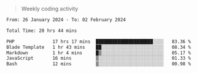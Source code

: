 > Weekly coding activity
<!--START_SECTION:waka-->

```txt
From: 26 January 2024 - To: 02 February 2024

Total Time: 20 hrs 44 mins

PHP              17 hrs 17 mins  █████████████████████░░░░   83.36 %
Blade Template   1 hr 43 mins    ██░░░░░░░░░░░░░░░░░░░░░░░   08.34 %
Markdown         1 hr 4 mins     █▒░░░░░░░░░░░░░░░░░░░░░░░   05.17 %
JavaScript       16 mins         ▒░░░░░░░░░░░░░░░░░░░░░░░░   01.33 %
Bash             12 mins         ▒░░░░░░░░░░░░░░░░░░░░░░░░   00.98 %
```

<!--END_SECTION:waka-->
